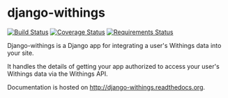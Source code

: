 django-withings
===============
[![Build Status](https://travis-ci.org/orcasgit/django-withings.svg?branch=master)](https://travis-ci.org/orcasgit/django-withings) [![Coverage Status](https://coveralls.io/repos/orcasgit/django-withings/badge.png)](https://coveralls.io/r/orcasgit/django-withings) [![Requirements Status](https://requires.io/github/orcasgit/django-withings/requirements.png?branch=master)](https://requires.io/github/orcasgit/django-withings/requirements/?branch=master)

Django-withings is a Django app for integrating a user's Withings data into your
site.

It handles the details of getting your app authorized to access your user's
Withings data via the Withings API.

Documentation is hosted on <http://django-withings.readthedocs.org>.
